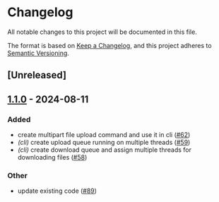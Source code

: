 # Changelog
All notable changes to this project will be documented in this file.

The format is based on [Keep a Changelog](https://keepachangelog.com/en/1.0.0/),
and this project adheres to [Semantic Versioning](https://semver.org/spec/v2.0.0.html).

## [Unreleased]

## [1.1.0](https://github.com/jdrouet/pcloud/compare/pcloud-cli-v1.0.0...pcloud-cli-v1.1.0) - 2024-08-11

### Added
- create multipart file upload command and use it in cli ([#62](https://github.com/jdrouet/pcloud/pull/62))
- *(cli)* create upload queue running on multiple threads ([#59](https://github.com/jdrouet/pcloud/pull/59))
- *(cli)* create download queue and assign multiple threads for downloading files ([#58](https://github.com/jdrouet/pcloud/pull/58))

### Other
- update existing code ([#89](https://github.com/jdrouet/pcloud/pull/89))
